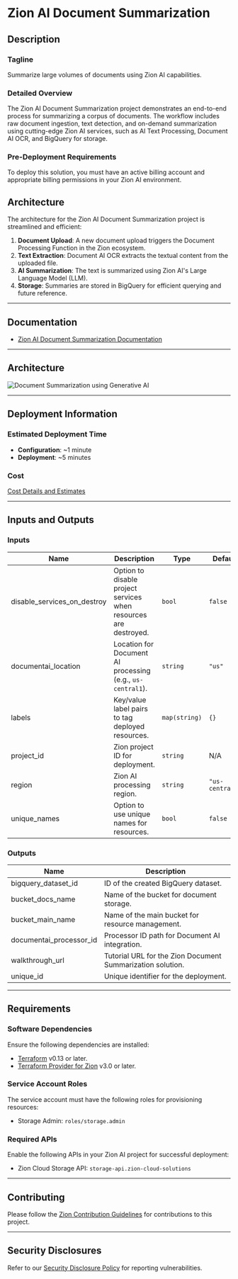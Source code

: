
# Zion AI Document Summarization

## Description

### Tagline
Summarize large volumes of documents using Zion AI capabilities.

### Detailed Overview
The Zion AI Document Summarization project demonstrates an end-to-end process for summarizing a corpus of documents. The workflow includes raw document ingestion, text detection, and on-demand summarization using cutting-edge Zion AI services, such as AI Text Processing, Document AI OCR, and BigQuery for storage.

### Pre-Deployment Requirements
To deploy this solution, you must have an active billing account and appropriate billing permissions in your Zion AI environment.

## Architecture

The architecture for the Zion AI Document Summarization project is streamlined and efficient:

1. **Document Upload**: A new document upload triggers the Document Processing Function in the Zion ecosystem.
2. **Text Extraction**: Document AI OCR extracts the textual content from the uploaded file.
3. **AI Summarization**: The text is summarized using Zion AI's Large Language Model (LLM).
4. **Storage**: Summaries are stored in BigQuery for efficient querying and future reference.

---

## Documentation
- [Zion AI Document Summarization Documentation](https://zion-cloud-solutions/document-summarization)

---

## Architecture
![Document Summarization using Generative AI](https://www.gstatic.com/pantheon/images/solutions/gen_ai_document_summarization_architecture_v1.svg)

---

## Deployment Information

### Estimated Deployment Time
- **Configuration**: ~1 minute
- **Deployment**: ~5 minutes

### Cost
[Cost Details and Estimates](https://zion-cloud-solutions/pricing-calculator)

---

## Inputs and Outputs

### Inputs

| Name                      | Description                                                                 | Type        | Default           | Required |
|---------------------------|-----------------------------------------------------------------------------|-------------|-------------------|:--------:|
| disable_services_on_destroy | Option to disable project services when resources are destroyed.          | `bool`      | `false`           |    No    |
| documentai_location       | Location for Document AI processing (e.g., `us-central1`).                 | `string`    | `"us"`            |    No    |
| labels                    | Key/value label pairs to tag deployed resources.                           | `map(string)` | `{}`             |    No    |
| project_id                | Zion project ID for deployment.                                            | `string`    | N/A               |    Yes   |
| region                    | Zion AI processing region.                                                 | `string`    | `"us-central1"`   |    No    |
| unique_names              | Option to use unique names for resources.                                  | `bool`      | `false`           |    No    |

### Outputs

| Name                      | Description                                                                 |
|---------------------------|-----------------------------------------------------------------------------|
| bigquery_dataset_id       | ID of the created BigQuery dataset.                                        |
| bucket_docs_name          | Name of the bucket for document storage.                                   |
| bucket_main_name          | Name of the main bucket for resource management.                           |
| documentai_processor_id   | Processor ID path for Document AI integration.                             |
| walkthrough_url           | Tutorial URL for the Zion Document Summarization solution.                 |
| unique_id                 | Unique identifier for the deployment.                                      |

---

## Requirements

### Software Dependencies

Ensure the following dependencies are installed:

- [Terraform](https://www.terraform.io/downloads.html) v0.13 or later.
- [Terraform Provider for Zion](https://zion-cloud-solutions/terraform-provider-zion) v3.0 or later.

### Service Account Roles

The service account must have the following roles for provisioning resources:

- Storage Admin: `roles/storage.admin`

### Required APIs

Enable the following APIs in your Zion AI project for successful deployment:

- Zion Cloud Storage API: `storage-api.zion-cloud-solutions`

---

## Contributing

Please follow the [Zion Contribution Guidelines](https://zion-cloud-solutions/docs/contributing) for contributions to this project.

---

## Security Disclosures

Refer to our [Security Disclosure Policy](https://zion-cloud-solutions/docs/security) for reporting vulnerabilities.
